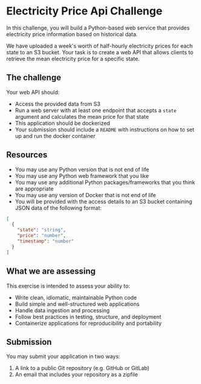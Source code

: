 # Electricity Price Api Challenge

In this challenge, you will build a Python-based web service that provides electricity
price information based on historical data.

We have uploaded a week's worth of half-hourly electricity prices for each state to an 
S3 bucket. Your task is to create a web API that allows clients to retrieve the
mean electricity price for a specific state.

## The challenge
Your web API should:

* Access the provided data from S3
* Run a web server with at least one endpoint that accepts a ``state`` argument and
calculates the mean price for that state
* This application should be dockerized
* Your submission should include a ``README`` with instructions on how to set up and run
the docker container

## Resources
* You may use any Python version that is not end of life
* You may use any Python web framework that you like
* You may use any additional Python packages/frameworks that you think are appropriate
* You may use any version of Docker that is not end of life
* You will be provided with the access details to an S3 bucket containing JSON data
of the following format:

```json
[
  {
    "state": "string",
    "price": "number",
    "timestamp": "number"
  }
]
```

## What we are assessing

This exercise is intended to assess your ability to:

* Write clean, idiomatic, maintainable Python code
* Build simple and well-structured web applications
* Handle data ingestion and processing
* Follow best practices in testing, structure, and deployment
* Containerize applications for reproducibility and portability

## Submission

You may submit your application in two ways:

1. A link to a public Git repository (e.g. GitHub or GitLab)
2. An email that includes your repository as a zipfile  